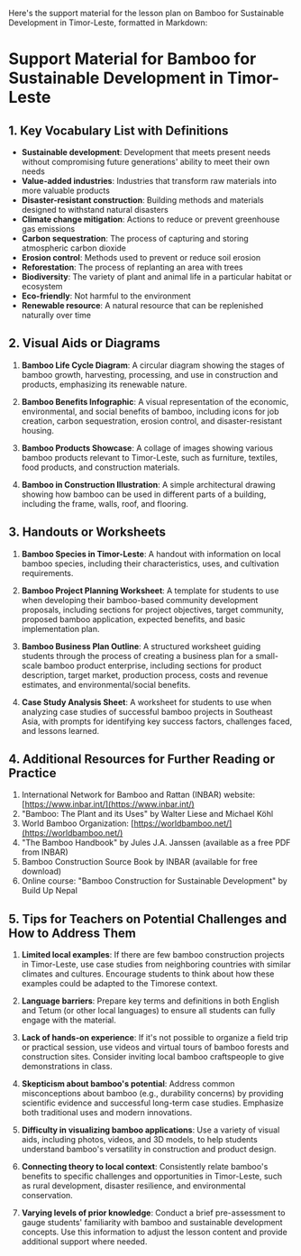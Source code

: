 Here's the support material for the lesson plan on Bamboo for Sustainable Development in Timor-Leste, formatted in Markdown:

# Support Material for Bamboo for Sustainable Development in Timor-Leste

## 1. Key Vocabulary List with Definitions

- **Sustainable development**: Development that meets present needs without compromising future generations' ability to meet their own needs
- **Value-added industries**: Industries that transform raw materials into more valuable products
- **Disaster-resistant construction**: Building methods and materials designed to withstand natural disasters
- **Climate change mitigation**: Actions to reduce or prevent greenhouse gas emissions
- **Carbon sequestration**: The process of capturing and storing atmospheric carbon dioxide
- **Erosion control**: Methods used to prevent or reduce soil erosion
- **Reforestation**: The process of replanting an area with trees
- **Biodiversity**: The variety of plant and animal life in a particular habitat or ecosystem
- **Eco-friendly**: Not harmful to the environment
- **Renewable resource**: A natural resource that can be replenished naturally over time

## 2. Visual Aids or Diagrams

1. **Bamboo Life Cycle Diagram**: A circular diagram showing the stages of bamboo growth, harvesting, processing, and use in construction and products, emphasizing its renewable nature.

2. **Bamboo Benefits Infographic**: A visual representation of the economic, environmental, and social benefits of bamboo, including icons for job creation, carbon sequestration, erosion control, and disaster-resistant housing.

3. **Bamboo Products Showcase**: A collage of images showing various bamboo products relevant to Timor-Leste, such as furniture, textiles, food products, and construction materials.

4. **Bamboo in Construction Illustration**: A simple architectural drawing showing how bamboo can be used in different parts of a building, including the frame, walls, roof, and flooring.

## 3. Handouts or Worksheets

1. **Bamboo Species in Timor-Leste**: A handout with information on local bamboo species, including their characteristics, uses, and cultivation requirements.

2. **Bamboo Project Planning Worksheet**: A template for students to use when developing their bamboo-based community development proposals, including sections for project objectives, target community, proposed bamboo application, expected benefits, and basic implementation plan.

3. **Bamboo Business Plan Outline**: A structured worksheet guiding students through the process of creating a business plan for a small-scale bamboo product enterprise, including sections for product description, target market, production process, costs and revenue estimates, and environmental/social benefits.

4. **Case Study Analysis Sheet**: A worksheet for students to use when analyzing case studies of successful bamboo projects in Southeast Asia, with prompts for identifying key success factors, challenges faced, and lessons learned.

## 4. Additional Resources for Further Reading or Practice

1. International Network for Bamboo and Rattan (INBAR) website: [https://www.inbar.int/](https://www.inbar.int/)
2. "Bamboo: The Plant and its Uses" by Walter Liese and Michael Köhl
3. World Bamboo Organization: [https://worldbamboo.net/](https://worldbamboo.net/)
4. "The Bamboo Handbook" by Jules J.A. Janssen (available as a free PDF from INBAR)
5. Bamboo Construction Source Book by INBAR (available for free download)
6. Online course: "Bamboo Construction for Sustainable Development" by Build Up Nepal

## 5. Tips for Teachers on Potential Challenges and How to Address Them

1. **Limited local examples**: If there are few bamboo construction projects in Timor-Leste, use case studies from neighboring countries with similar climates and cultures. Encourage students to think about how these examples could be adapted to the Timorese context.

2. **Language barriers**: Prepare key terms and definitions in both English and Tetum (or other local languages) to ensure all students can fully engage with the material.

3. **Lack of hands-on experience**: If it's not possible to organize a field trip or practical session, use videos and virtual tours of bamboo forests and construction sites. Consider inviting local bamboo craftspeople to give demonstrations in class.

4. **Skepticism about bamboo's potential**: Address common misconceptions about bamboo (e.g., durability concerns) by providing scientific evidence and successful long-term case studies. Emphasize both traditional uses and modern innovations.

5. **Difficulty in visualizing bamboo applications**: Use a variety of visual aids, including photos, videos, and 3D models, to help students understand bamboo's versatility in construction and product design.

6. **Connecting theory to local context**: Consistently relate bamboo's benefits to specific challenges and opportunities in Timor-Leste, such as rural development, disaster resilience, and environmental conservation.

7. **Varying levels of prior knowledge**: Conduct a brief pre-assessment to gauge students' familiarity with bamboo and sustainable development concepts. Use this information to adjust the lesson content and provide additional support where needed.